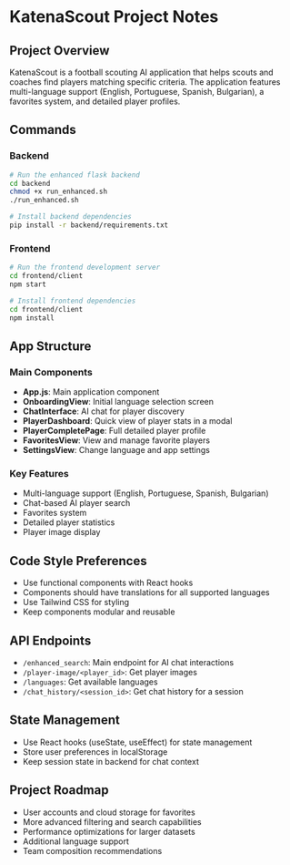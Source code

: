 # KatenaScout Project Notes

## Project Overview
KatenaScout is a football scouting AI application that helps scouts and coaches find players matching specific criteria. The application features multi-language support (English, Portuguese, Spanish, Bulgarian), a favorites system, and detailed player profiles.

## Commands

### Backend
```bash
# Run the enhanced flask backend
cd backend
chmod +x run_enhanced.sh
./run_enhanced.sh

# Install backend dependencies
pip install -r backend/requirements.txt
```

### Frontend
```bash
# Run the frontend development server
cd frontend/client
npm start

# Install frontend dependencies
cd frontend/client
npm install
```

## App Structure

### Main Components
- **App.js**: Main application component
- **OnboardingView**: Initial language selection screen
- **ChatInterface**: AI chat for player discovery
- **PlayerDashboard**: Quick view of player stats in a modal
- **PlayerCompletePage**: Full detailed player profile
- **FavoritesView**: View and manage favorite players
- **SettingsView**: Change language and app settings

### Key Features
- Multi-language support (English, Portuguese, Spanish, Bulgarian)
- Chat-based AI player search
- Favorites system
- Detailed player statistics
- Player image display

## Code Style Preferences
- Use functional components with React hooks
- Components should have translations for all supported languages
- Use Tailwind CSS for styling
- Keep components modular and reusable

## API Endpoints
- `/enhanced_search`: Main endpoint for AI chat interactions
- `/player-image/<player_id>`: Get player images
- `/languages`: Get available languages
- `/chat_history/<session_id>`: Get chat history for a session

## State Management
- Use React hooks (useState, useEffect) for state management
- Store user preferences in localStorage
- Keep session state in backend for chat context

## Project Roadmap
- User accounts and cloud storage for favorites
- More advanced filtering and search capabilities
- Performance optimizations for larger datasets
- Additional language support
- Team composition recommendations